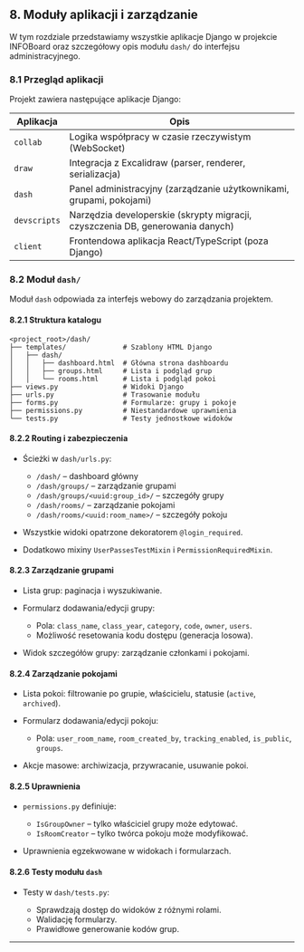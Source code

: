 ## 8. Moduły aplikacji i zarządzanie

W tym rozdziale przedstawiamy wszystkie aplikacje Django w projekcie INFOBoard oraz szczegółowy opis modułu `dash/` do interfejsu administracyjnego.

### 8.1 Przegląd aplikacji

Projekt zawiera następujące aplikacje Django:

| Aplikacja    | Opis                                                                           |
| ------------ | ------------------------------------------------------------------------------ |
| `collab`     | Logika współpracy w czasie rzeczywistym (WebSocket)                            |
| `draw`       | Integracja z Excalidraw (parser, renderer, serializacja)                       |
| `dash`       | Panel administracyjny (zarządzanie użytkownikami, grupami, pokojami)           |
| `devscripts` | Narzędzia developerskie (skrypty migracji, czyszczenia DB, generowania danych) |
| `client`     | Frontendowa aplikacja React/TypeScript (poza Django)                           |

### 8.2 Moduł `dash/`

Moduł `dash` odpowiada za interfejs webowy do zarządzania projektem.

#### 8.2.1 Struktura katalogu

```
<project_root>/dash/
├── templates/              # Szablony HTML Django
│   ├── dash/
│   │   ├── dashboard.html  # Główna strona dashboardu
│   │   ├── groups.html     # Lista i podgląd grup
│   │   └── rooms.html      # Lista i podgląd pokoi
├── views.py                # Widoki Django
├── urls.py                 # Trasowanie modułu
├── forms.py                # Formularze: grupy i pokoje
├── permissions.py          # Niestandardowe uprawnienia
└── tests.py                # Testy jednostkowe widoków
```

#### 8.2.2 Routing i zabezpieczenia

* Ścieżki w `dash/urls.py`:

  * `/dash/` – dashboard główny
  * `/dash/groups/` – zarządzanie grupami
  * `/dash/groups/<uuid:group_id>/` – szczegóły grupy
  * `/dash/rooms/` – zarządzanie pokojami
  * `/dash/rooms/<uuid:room_name>/` – szczegóły pokoju
* Wszystkie widoki opatrzone dekoratorem `@login_required`.
* Dodatkowo mixiny `UserPassesTestMixin` i `PermissionRequiredMixin`.

#### 8.2.3 Zarządzanie grupami

* Lista grup: paginacja i wyszukiwanie.
* Formularz dodawania/edycji grupy:

  * Pola: `class_name`, `class_year`, `category`, `code`, `owner`, `users`.
  * Możliwość resetowania kodu dostępu (generacja losowa).
* Widok szczegółów grupy: zarządzanie członkami i pokojami.

#### 8.2.4 Zarządzanie pokojami

* Lista pokoi: filtrowanie po grupie, właścicielu, statusie (`active`, `archived`).
* Formularz dodawania/edycji pokoju:

  * Pola: `user_room_name`, `room_created_by`, `tracking_enabled`, `is_public`, `groups`.
* Akcje masowe: archiwizacja, przywracanie, usuwanie pokoi.

#### 8.2.5 Uprawnienia

* `permissions.py` definiuje:

  * `IsGroupOwner` – tylko właściciel grupy może edytować.
  * `IsRoomCreator` – tylko twórca pokoju może modyfikować.
* Uprawnienia egzekwowane w widokach i formularzach.

#### 8.2.6 Testy modułu `dash`

* Testy w `dash/tests.py`:

  * Sprawdzają dostęp do widoków z różnymi rolami.
  * Walidację formularzy.
  * Prawidłowe generowanie kodów grup.

---
